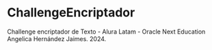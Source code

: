 # ChallengeEncriptador
Challenge encriptador de Texto - Alura Latam - Oracle Next Education
Angelica Hernández Jaimes. 2024.
